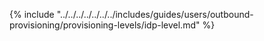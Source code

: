{% include "../../../../../../../includes/guides/users/outbound-provisioning/provisioning-levels/idp-level.md" %}